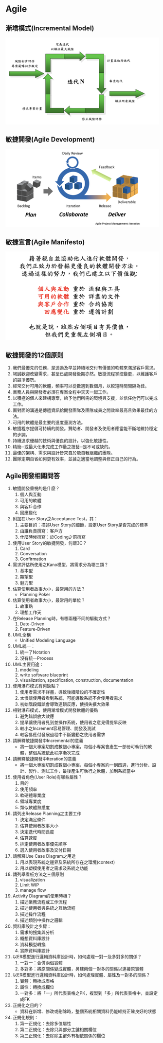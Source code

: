 # Agile

## 漸增模式\(Incremental Model\)

![agile](/book_sources/images/2020-10-28-17-12-14.png)

## 敏捷開發\(Agile Development\)

![agile](/book_sources/images/2020-10-28-17-13-29.png)

## 敏捷宣言\(Agile Manifesto\)

![agile](/book_sources/images/2020-10-28-17-14-58.png)

## 敏捷開發的12個原則

1. 我們最優先的任務，是透過及早並持績地交付有價值的軟體來滿足客戶需求。
2. 竭誠歡迎改變需求，甚至已處開發後期亦然。敏捷流程掌控變更，以維護客戶的競爭優勢。
3. 經常交付可用的軟體，頻率可以從數週到數個月，以較短時間間隔為佳。
4. 業務人員與開發者必須在專案全程中天天一起工作。
5. 以積極的個人來建構專案，給予他們所需的環境與支援，並信任他們可以完成工作。
6. 面對面的溝通是傳遞資訊給開發團隊及團隊成員之間效率最高且效果最佳的方法。
7. 可用的軟體是最主要的進度量測方法。
8. 敏捷程序提倡可持續的開發。贊助者、開發者及使用者應當能不斷地維持穩定的步調。
9. 持續追求優越的技術與優良的設計，以強化敏捷性。
10. 精簡─或最大化未完成工作量之技藝─是不可或缺的。
11. 最佳的架構、需求與設計皆來自於能自我組織的團隊。
12. 團隊定期自省如何更有效率，並據之適當地調整與修正自己的行為。

## Agile開發相關問答

1. 敏捷開發重視的是什麼？
   1. 個人與互動
   2. 可用的軟體
   3. 與客戶合作
   4. 回應變化
2. 附加在User Story之Acceptance Test，其：
   1. 主要目的：描述User Story的細節，設定User Story是否完成的標準
   2. 由誰負責撰寫：客戶方
   3. 什麼時候撰寫：於Coding之前撰寫
3. 使用User Story的敏捷開發，何謂3C？
   1. Card
   2. Conversation
   3. Confirmation
4. 需求評估所使用之Kano模型，將需求分為哪三類？
   1. 基本型
   2. 期望型
   3. 魅力型
5. 估算使用者故事大小，最常用的方法？
   * Planning Poker
6. 估算使用者故事大小，最常用的單位？
   1. 故事點
   1. 理想工作天
7. 在Release Planning時，有哪兩種不同的驅動方式？
   1. Date-Driven
   2. Feature-Driven
8. UML全稱
   * Unified Modeling Language
9. UML統一：
   1. 統一了Notation
   2. 沒有統一Process
10. UML主要用途：
    1. modeling
    2. write software blueprint
    3. visualization, specification, construction, documentation
11. 使用瀑布模式有何缺點？
    1. 使用者需求不詳盡，導致後續階段的不確定性
    2. 太慢讓使用者看到系統，可能導致系統不合使用者需求
    3. 初始階段錯誤會導致連鎖反應，使損失擴大效果
12. 相對瀑布模式，使用漸增模式開發軟體的優點
    1. 避免錯誤放大效應
    2. 提早讓使用者見到並操作系統，使用者之意見得提早反映
    3. 較小之Increment容易管理、開發及測試
    4. 較容易應付發展過程中不斷變動之使用者需求
13. 請解釋敏捷開發中Incremental的意義
    * 將一個大專案切割成數個小專案，每個小專案會產生一部份可執行的軟體，整個系統依此程序漸次完成
14. 請解釋敏捷開發中Iteration的意義
    * 將一個大專案切割成數個小專案，每個小專案約一到四週，進行分析、設計、製作、測試工作，最後產生可執行之軟體，加到系統當中
15. 使用者角色(User Role)有哪些屬性？
    1. 目的
    2. 使用頻率
    3. 軟硬體專業度
    4. 領域專業度
    5. 類似軟體熟悉度
16. 請列出Release Planning之主要工作
    1. 決定滿足條件
    2. 估算使用者故事大小
    3. 決定迭代時間長度
    4. 估算速度
    5. 排定使用者故事優先順序
    6. 選入使用者故事及交付日期
17. 請解釋Use Case Diagram之用途
    1. 用以表現系統之邊界及系統所存在之環境(context)
    2. 用以塑模使用者之需求及系統之功能
18. 請列舉看板方法之三個原則
    1. visualization
    2. Limit WIP
    3. manage flow
19. Activity Diagram的使用時機？
    1. 描述業務流程或工作流程
    2. 描述使用者與系統之互動流程
    3. 描述操作流程
    4. 描述類別中操作之邏輯
20. 資料庫設計之步驟：
    1. 需求的搜集與分析
    2. 概想資料庫設計
    3. 資料模型轉換
    4. 實際資料庫設計
21. 以ER模型進行邏輯資料庫設計時，如何處理一對一及多對多的關係？
    1. 一對一：合併兩個實體
    2. 多對多：將原關係變成實體，另建兩個一對多的關係以連接原實體
22. 以ER模型進行邏輯資料庫設計時，如何處理實體、屬性及一對多的關係？
    1. 實體：轉換成表格
    2. 屬性：轉換成欄位
    3. 一對多：將「一」所代表表格之PK，複製到「多」所代表表格中，並設定成FK
23. 正規化之目的？
    * 資料在新增、修改或刪除時，整個系統相關資料仍能維持正確良好的狀態
24. 正規化規則：
    1. 第一正規化：去除多值屬性
    2. 第二正規化：去除只與部分主鍵相關欄位
    3. 第三正規化：去除除主鍵外有相依關係的欄位

